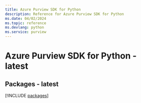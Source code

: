 ```yaml
---
title: Azure Purview SDK for Python
description: Reference for Azure Purview SDK for Python
ms.date: 04/02/2024
ms.topic: reference
ms.devlang: python
ms.service: purview
---
```

# Azure Purview SDK for Python - latest
## Packages - latest
[!INCLUDE [packages](purview-index.md)]